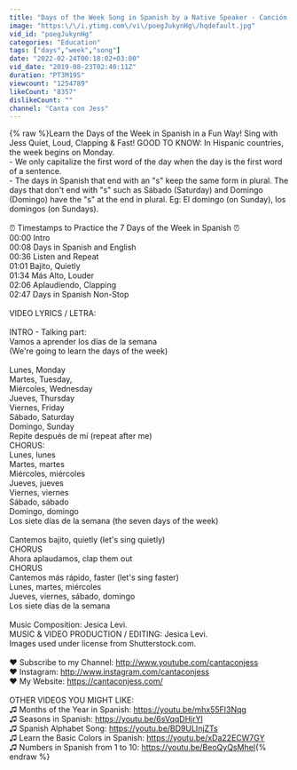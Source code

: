```yaml
---
title: "Days of the Week Song in Spanish by a Native Speaker - Canción de Los Días de la Semana"
image: "https:\/\/i.ytimg.com\/vi\/poegJukynHg\/hqdefault.jpg"
vid_id: "poegJukynHg"
categories: "Education"
tags: ["days","week","song"]
date: "2022-02-24T00:18:02+03:00"
vid_date: "2019-08-23T02:40:11Z"
duration: "PT3M19S"
viewcount: "1254789"
likeCount: "8357"
dislikeCount: ""
channel: "Canta con Jess"
---
```

{% raw %}Learn the Days of the Week in Spanish in a Fun Way! Sing with Jess Quiet, Loud, Clapping &amp; Fast! GOOD TO KNOW: In Hispanic countries, the week begins on Monday. <br />- We only capitalize the first word of the day when the day is the first word of a sentence.<br />- The days in Spanish that end with an &quot;s&quot; keep the same form in plural. The days that don't end with &quot;s&quot; such as Sábado (Saturday) and Domingo (Domingo) have the &quot;s&quot; at the end in plural. Eg: El domingo (on Sunday), los domingos (on Sundays). <br /><br />⏰  Timestamps to Practice the 7 Days of the Week in Spanish ⏰<br />00:00 Intro<br />00:08 Days in Spanish and English<br />00:36 Listen and Repeat<br />01:01 Bajito, Quietly<br />01:34 Más Alto, Louder<br />02:06 Aplaudiendo, Clapping<br />02:47 Days in Spanish Non-Stop<br /><br />VIDEO LYRICS / LETRA:<br /><br />INTRO - Talking part:<br />Vamos a aprender los días de la semana<br />(We're going to learn the days of the week)<br /><br />Lunes, Monday<br />Martes, Tuesday,<br />Miércoles, Wednesday<br />Jueves, Thursday<br />Viernes, Friday<br />Sábado, Saturday<br />Domingo, Sunday<br />Repite después de mí (repeat after me)<br />CHORUS:<br />Lunes, lunes<br />Martes, martes<br />Miércoles, miércoles<br />Jueves, jueves<br />Viernes, viernes<br />Sábado, sábado<br />Domingo, domingo<br />Los siete días de la semana (the seven days of the week)<br /><br />Cantemos bajito, quietly (let's sing quietly)<br />CHORUS<br />Ahora aplaudamos, clap them out <br />CHORUS<br />Cantemos más rápido, faster (let's sing faster)<br />Lunes, martes, miércoles<br />Jueves, viernes, sábado, domingo<br />Los siete días de la semana<br /><br />Music Composition: Jesica Levi.<br />MUSIC &amp; VIDEO PRODUCTION / EDITING: Jesica Levi.<br />Images used under license from Shutterstock.com.<br /><br />♥ Subscribe to my Channel: <a rel="nofollow" target="blank" href="http://www.youtube.com/cantaconjess">http://www.youtube.com/cantaconjess</a><br />♥ Instagram: <a rel="nofollow" target="blank" href="http://www.instagram.com/cantaconjess">http://www.instagram.com/cantaconjess</a><br />♥ My Website: <a rel="nofollow" target="blank" href="https://cantaconjess.com/">https://cantaconjess.com/</a><br /><br />OTHER VIDEOS YOU MIGHT LIKE:<br />♫ Months of the Year in Spanish: <a rel="nofollow" target="blank" href="https://youtu.be/mhx55FI3Nqg">https://youtu.be/mhx55FI3Nqg</a><br />♫ Seasons in Spanish: <a rel="nofollow" target="blank" href="https://youtu.be/6sVqqDHjrYI">https://youtu.be/6sVqqDHjrYI</a><br />♫ Spanish Alphabet Song: <a rel="nofollow" target="blank" href="https://youtu.be/BD9ULInjZTs">https://youtu.be/BD9ULInjZTs</a><br />♫ Learn the Basic Colors in Spanish: <a rel="nofollow" target="blank" href="https://youtu.be/xDa22ECW7GY">https://youtu.be/xDa22ECW7GY</a><br />♫ Numbers in Spanish from 1 to 10: <a rel="nofollow" target="blank" href="https://youtu.be/BeoQyQsMheI">https://youtu.be/BeoQyQsMheI</a>{% endraw %}

